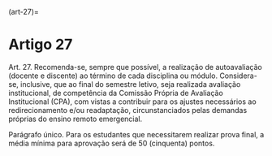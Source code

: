 (art-27)=

# Artigo 27

Art. 27. Recomenda-se, sempre que possível, a realização de autoavaliação (docente e discente) ao término de cada
disciplina ou módulo. Considera-se, inclusive, que ao final do semestre letivo, seja realizada avaliação institucional,
de competência da Comissão Própria de Avaliação Institucional (CPA), com vistas a contribuir para os ajustes
necessários ao redirecionamento e/ou readaptação, circunstanciados pelas demandas próprias do ensino remoto
emergencial.

Parágrafo único. Para os estudantes que necessitarem realizar prova final, a média mínima para aprovação será de
50 (cinquenta) pontos.
